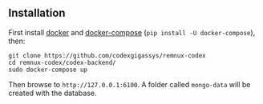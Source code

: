 ## Installation
First install [docker](https://www.docker.com) and [docker-compose](https://docs.docker.com/compose/) (```pip install -U docker-compose```), then:
```
git clone https://github.com/codexgigassys/remnux-codex
cd remnux-codex/codex-backend/
sudo docker-compose up
```

Then browse to ```http://127.0.0.1:6100```. A folder called ```mongo-data``` will be created with the database.
